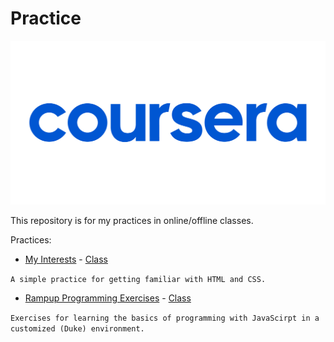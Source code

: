 # Practice

![header](media/pic01.png)

This repository is for my practices in online/offline classes.

Practices:

- [My Interests](coursera/MyInterests) - [Class](https://www.coursera.org/learn/duke-programming-web/home/welcome)

`A simple practice for getting familiar with HTML and CSS.`

- [Rampup Programming Exercises](coursera/RPE) - [Class](https://www.coursera.org/learn/duke-programming-web/home/welcome)

`Exercises for learning the basics of programming with JavaScirpt in a customized (Duke) environment.`
